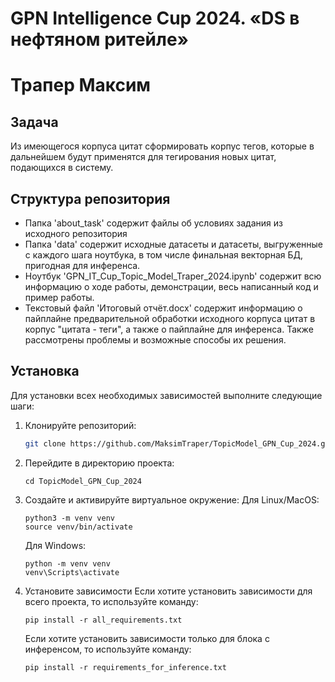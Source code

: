 # GPN Intelligence Cup 2024. «DS в нефтяном ритейле»
# Трапер Максим

## Задача 
Из имеющегося корпуса цитат сформировать корпус тегов, которые в дальнейшем будут применятся для тегирования новых цитат, подающихся в систему.

## Структура репозитория

* Папка 'about_task' содержит файлы об условиях задания из исходного репозитория
* Папка 'data' содержит исходные датасеты и датасеты, выгруженные с каждого шага ноутбука, в том числе финальная векторная БД, пригодная для инференса.
* Ноутбук 'GPN_IT_Cup_Topic_Model_Traper_2024.ipynb' содержит всю информацию о ходе работы, демонстрации, весь написанный код и пример работы.
* Текстовый файл 'Итоговый отчёт.docx' содержит информацию о пайплайне предварительной обработки исходного корпуса цитат в корпус "цитата - теги", а также о пайплайне для инференса. Также рассмотрены проблемы и возможные способы их решения.

## Установка

Для установки всех необходимых зависимостей выполните следующие шаги:

1. Клонируйте репозиторий:
    ```bash
    git clone https://github.com/MaksimTraper/TopicModel_GPN_Cup_2024.git
    ```

2. Перейдите в директорию проекта:
    ```
    cd TopicModel_GPN_Cup_2024
    ```

3. Создайте и активируйте виртуальное окружение:
    Для Linux/MacOS:
    ```
    python3 -m venv venv
    source venv/bin/activate
    ```

    Для Windows:
    ```
    python -m venv venv
    venv\Scripts\activate
    ```

4. Установите зависимости
    Если хотите установить зависимости для всего проекта, то используйте команду:
    ```
    pip install -r all_requirements.txt
    ```

    Если хотите установить зависимости только для блока с инференсом, то используйте команду:
    ```
    pip install -r requirements_for_inference.txt
    ```
